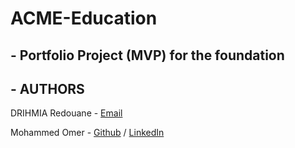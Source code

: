 # ACME-Education
## - Portfolio Project (MVP) for the foundation

## - AUTHORS
DRIHMIA Redouane - [Email](drihmia.redouane@gmail.com)

Mohammed Omer - [Github](https://github.com/MegaChie) / [LinkedIn](www.linkedin.com/in/mohamed-omer-63b24b21b)
